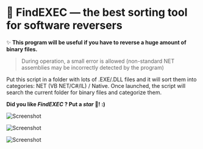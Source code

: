 # 💾 FindEXEC — the best sorting tool for software reversers

✨ **This program will be useful if you have to reverse a huge amount of binary files.**

> During operation, a small error is allowed (non-standard NET assemblies may be incorrectly detected by the program)

Put this script in a folder with lots of .EXE/.DLL files and it will sort them into categories: NET (VB NET/C#/IL) / Native.
Once launched, the script will search the current folder for binary files and categorize them.

**Did you like _FindEXEC_ ? Put a _star_ 🌟!  :)**

![Screenshot](https://raw.githubusercontent.com/DosX-dev/FindEXEC/main/pic.jpg)

![Screenshot](https://raw.githubusercontent.com/DosX-dev/FindEXEC/main/screenshot.jpg)

![Screenshot](https://raw.githubusercontent.com/DosX-dev/FindEXEC/main/4.0.jpg)
